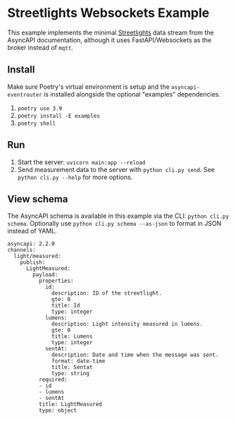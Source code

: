 # Streetlights Websockets Example

This example implements the minimal [Streetlights](https://www.asyncapi.com/docs/tutorials/streetlights) data stream from the AsyncAPI documentation, although it uses FastAPI/Websockets as the broker instead of `mqtt`.

## Install

Make sure Poetry's virtual environment is setup and the `asyncapi-eventrouter` is installed alongside the optional "examples" dependencies.

1. `poetry use 3.9`
2. `poetry install -E examples`
3. `poetry shell`

## Run

1. Start the server: `uvicorn main:app --reload`
2. Send measurement data to the server with `python cli.py send`.  See `python cli.py --help` for more options.


## View schema

The AsyncAPI schema is available in this example via the CLI: `python cli.py schema`.  Optionally use `python cli.py schema --as-json` to format in JSON instead of YAML.

```
asyncapi: 2.2.0
channels:
  light/measured:
    publish:
      LightMeasured:
        payload:
          properties:
            id:
              description: ID of the streetlight.
              gte: 0
              title: Id
              type: integer
            lumens:
              description: Light intensity measured in lumens.
              gte: 0
              title: Lumens
              type: integer
            sentAt:
              description: Date and time when the message was sent.
              format: date-time
              title: Sentat
              type: string
          required:
          - id
          - lumens
          - sentAt
          title: LightMeasured
          type: object
```

